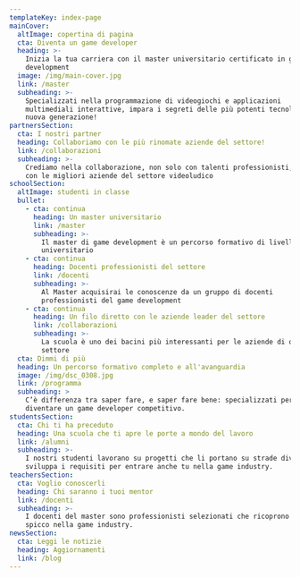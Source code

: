```yaml
---
templateKey: index-page
mainCover:
  altImage: copertina di pagina
  cta: Diventa un game developer
  heading: >-
    Inizia la tua carriera con il master universitario certificato in game
    development
  image: /img/main-cover.jpg
  link: /master
  subheading: >-
    Specializzati nella programmazione di videogiochi e applicazioni
    multimediali interattive, impara i segreti delle più potenti tecnologie di
    nuova generazione!
partnersSection:
  cta: I nostri partner
  heading: Collaboriamo con le più rinomate aziende del settore!
  link: /collaborazioni
  subheading: >-
    Crediamo nella collaborazione, non solo con talenti professionisti, ma anche
    con le migliori aziende del settore videoludico
schoolSection:
  altImage: studenti in classe
  bullet:
    - cta: continua
      heading: Un master universitario
      link: /master
      subheading: >-
        Il master di game development è un percorso formativo di livello
        universitario
    - cta: continua
      heading: Docenti professionisti del settore
      link: /docenti
      subheading: >-
        Al Master acquisirai le conoscenze da un gruppo di docenti
        professionisti del game development
    - cta: continua
      heading: Un filo diretto con le aziende leader del settore
      link: /collaborazioni
      subheading: >-
        La scuola è uno dei bacini più interessanti per le aziende di questo
        settore
  cta: Dimmi di più
  heading: Un percorso formativo completo e all'avanguardia
  image: /img/dsc_0308.jpg
  link: /programma
  subheading: >
    C’è differenza tra saper fare, e saper fare bene: specializzati per
    diventare un game developer competitivo.
studentsSection:
  cta: Chi ti ha preceduto
  heading: Una scuola che ti apre le porte a mondo del lavoro
  link: /alumni
  subheading: >-
    I nostri studenti lavorano su progetti che li portano su strade diverse,
    sviluppa i requisiti per entrare anche tu nella game industry.
teachersSection:
  cta: Voglio conoscerli
  heading: Chi saranno i tuoi mentor
  link: /docenti
  subheading: >-
    I docenti del master sono professionisti selezionati che ricoprono ruoli di
    spicco nella game industry.
newsSection:
  cta: Leggi le notizie
  heading: Aggiornamenti
  link: /blog
---
```


